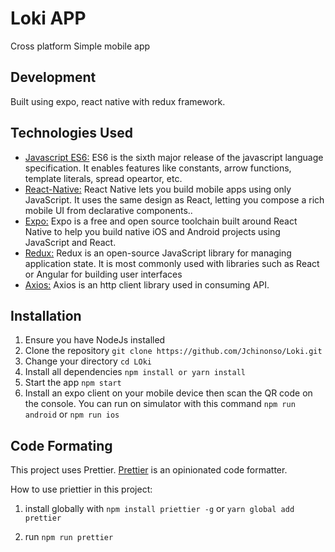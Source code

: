 # Loki APP
Cross platform Simple mobile app

Development
-------------
Built using expo, react native with redux framework.

Technologies Used
-----------------

* [Javascript ES6:](https://en.wikipedia.org/wiki/ECMAScript) ES6 is the sixth major release of the javascript language specification. It enables features like constants, arrow functions, template literals, spread opeartor, etc.
* [React-Native:](https://facebook.github.io/react-native/) React Native lets you build mobile apps using only JavaScript. It uses the same design as React, letting you compose a rich mobile UI from declarative components..
* [Expo:](http://expo.io) Expo is a free and open source toolchain built around React Native to help you build native iOS and Android projects using JavaScript and React.
* [Redux:](https://redux.js.org/) Redux is an open-source JavaScript library for managing application state. It is most commonly used with libraries such as React or Angular for building user interfaces
* [Axios:](https://www.npmjs.com/package/axios) Axios is an http client library used in consuming API.

Installation
------------
1.  Ensure you have NodeJs installed
2.  Clone the repository `git clone https://github.com/Jchinonso/Loki.git`
3.  Change your directory `cd LOki`
4.  Install all dependencies `npm install or yarn install`
5.  Start the app `npm start`
6. Install an expo client on your mobile device then scan the QR code on the console. You can run on simulator with this command
`npm run android` or `npm run ios`



Code Formating
--------------
This project uses Prettier. [Prettier](https://prettier.io) is an opinionated code formatter.

How to use priettier in this project: 

1. install globally with `npm install priettier -g` or `yarn global add prettier`

2. run `npm run prettier`
